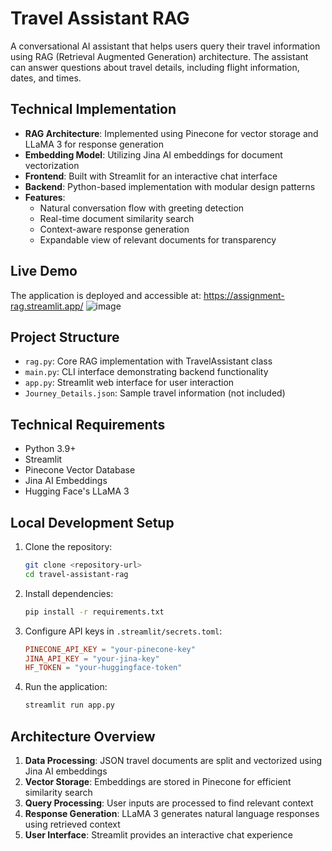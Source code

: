 # Travel Assistant RAG

A conversational AI assistant that helps users query their travel information using RAG (Retrieval Augmented Generation) architecture. The assistant can answer questions about travel details, including flight information, dates, and times.

## Technical Implementation

- **RAG Architecture**: Implemented using Pinecone for vector storage and LLaMA 3 for response generation
- **Embedding Model**: Utilizing Jina AI embeddings for document vectorization
- **Frontend**: Built with Streamlit for an interactive chat interface
- **Backend**: Python-based implementation with modular design patterns
- **Features**: 
  - Natural conversation flow with greeting detection
  - Real-time document similarity search
  - Context-aware response generation
  - Expandable view of relevant documents for transparency

## Live Demo

The application is deployed and accessible at: https://assignment-rag.streamlit.app/
![image](https://github.com/user-attachments/assets/88256d70-5c81-421f-a0d3-13dce21a05d9)



## Project Structure

- `rag.py`: Core RAG implementation with TravelAssistant class
- `main.py`: CLI interface demonstrating backend functionality
- `app.py`: Streamlit web interface for user interaction
- `Journey_Details.json`: Sample travel information (not included)

## Technical Requirements

- Python 3.9+
- Streamlit
- Pinecone Vector Database
- Jina AI Embeddings
- Hugging Face's LLaMA 3

## Local Development Setup

1. Clone the repository:
    ```bash
    git clone <repository-url>
    cd travel-assistant-rag
    ```

2. Install dependencies:
    ```bash
    pip install -r requirements.txt
    ```

3. Configure API keys in `.streamlit/secrets.toml`:
    ```toml
    PINECONE_API_KEY = "your-pinecone-key"
    JINA_API_KEY = "your-jina-key"
    HF_TOKEN = "your-huggingface-token"
    ```

4. Run the application:
    ```bash
    streamlit run app.py


## Architecture Overview

1. **Data Processing**: JSON travel documents are split and vectorized using Jina AI embeddings
2. **Vector Storage**: Embeddings are stored in Pinecone for efficient similarity search
3. **Query Processing**: User inputs are processed to find relevant context
4. **Response Generation**: LLaMA 3 generates natural language responses using retrieved context
5. **User Interface**: Streamlit provides an interactive chat experience
